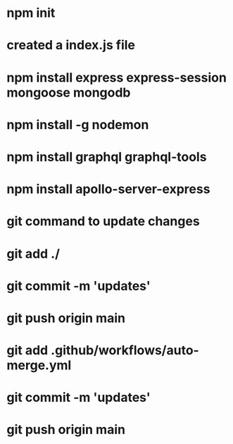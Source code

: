 # npm init 
# created a index.js file
# npm install express  express-session mongoose mongodb
# npm install -g nodemon 
# npm install graphql graphql-tools 
# npm install apollo-server-express

# git command to update changes
 # git add ./
 # git commit -m 'updates'
 # git push origin main
# git add .github/workflows/auto-merge.yml
 # git commit -m 'updates'
 # git push origin main